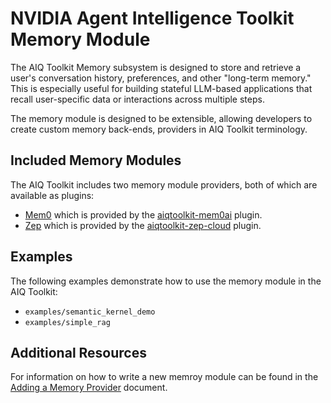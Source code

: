 <!--
SPDX-FileCopyrightText: Copyright (c) 2025, NVIDIA CORPORATION & AFFILIATES. All rights reserved.
SPDX-License-Identifier: Apache-2.0

Licensed under the Apache License, Version 2.0 (the "License");
you may not use this file except in compliance with the License.
You may obtain a copy of the License at

http://www.apache.org/licenses/LICENSE-2.0

Unless required by applicable law or agreed to in writing, software
distributed under the License is distributed on an "AS IS" BASIS,
WITHOUT WARRANTIES OR CONDITIONS OF ANY KIND, either express or implied.
See the License for the specific language governing permissions and
limitations under the License.
-->

# NVIDIA Agent Intelligence Toolkit Memory Module

The AIQ Toolkit Memory subsystem is designed to store and retrieve a user's conversation history, preferences, and other "long-term memory." This is especially useful for building stateful LLM-based applications that recall user-specific data or interactions across multiple steps.

The memory module is designed to be extensible, allowing developers to create custom memory back-ends, providers in AIQ Toolkit terminology.

## Included Memory Modules
The AIQ Toolkit includes two memory module providers, both of which are available as plugins:
* [Mem0](https://mem0.ai/) which is provided by the [aiqtoolkit-mem0ai](https://pypi.org/project/aiqtoolkit-mem0ai/) plugin.
* [Zep](https://www.getzep.com/) which is provided by the [aiqtoolkit-zep-cloud](https://pypi.org/project/aiqtoolkit-zep-cloud/) plugin.

## Examples
The following examples demonstrate how to use the memory module in the AIQ Toolkit:
* `examples/semantic_kernel_demo`
* `examples/simple_rag`

## Additional Resources
For information on how to write a new memroy module can be found in the [Adding a Memory Provider](../extend/memory.md) document.
